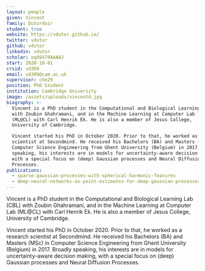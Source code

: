 ```yaml
---
layout: people
given: Vincent
family: Dutordoir
student: true
website: https://vdutor.github.io/
twitter: vdutor 
github: vdutor
linkedin: vdutor
scholar: oqX6470AAAAJ
start: 2020-10-01
crsid: vd309
email: vd309@cam.ac.uk
supervisor: che29
position: PhD Student
institution: Cambridge University
image: /assets/uploads/vincentd.jpg
biography: >-
  Vincent is a PhD student in the Computational and Biological Learning Lab (CBL)
  with Zoubin Ghahramani, and in the Machine Learning at Computer Lab
  (ML@CL) with Carl Henrik Ek. He is also a member of Jesus College,
  University of Cambridge.

  Vincent started his PhD in October 2020. Prior to that, he worked as a research
  scientist at Secondmind. He received his Bachelors (BA) and Masters (MSc) in
  Computer Science Engineering from Ghent University (Belgium) in 2017. Broadly
  speaking, his interests are in models for uncertainty-aware decision making,
  with a special focus on (deep) Gaussian processes and Neural Diffusion
  Processes.
publications:
  - sparse-gaussian-processes-with-spherical-harmonic-features
  - deep-neural-networks-as-point-estimates-for-deep-gaussian-processes
---
```


Vincent is a PhD student in the Computational and Biological Learning Lab (CBL) with Zoubin Ghahramani, and in the Machine Learning at Computer Lab (ML@CL) with Carl Henrik Ek. He is also a member of Jesus College, University of Cambridge.

Vincent started his PhD in October 2020. Prior to that, he worked as a research scientist at Secondmind. He received his Bachelors (BA) and Masters (MSc) in Computer Science Engineering from Ghent University (Belgium) in 2017. Broadly speaking, his interests are in models for uncertainty-aware decision making, with a special focus on (deep) Gaussian processes and Neural Diffusion Processes.
